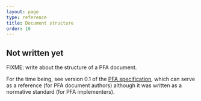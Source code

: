 ```yaml
---
layout: page
type: reference
title: Document structure
order: 10
---
```


## Not written yet

FIXME: write about the structure of a PFA document.

For the time being, see version 0.1 of the [PFA specification](https://github.com/scoringengine/pfa/blob/master/doc/spec/PFA.pdf?raw=true), which can serve as a reference (for PFA document authors) although it was written as a normative standard (for PFA implementers).

